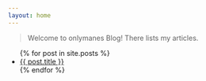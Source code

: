 ```yaml
---
layout: home
---
```


> Welcome to onlymanes Blog! There lists my articles.

<ul>
  {% for post in site.posts %}
    <li>
      <a href="{{ post.url }}">{{ post.title }}</a>
    </li>
  {% endfor %}
</ul>

<style>
html, body {
    margin: 0;
    min-height: 100vh;
}
</style>